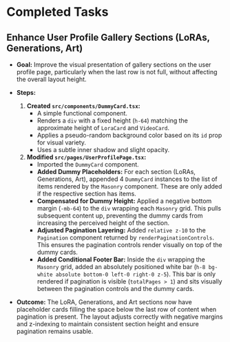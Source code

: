 # Completed Tasks

## Enhance User Profile Gallery Sections (LoRAs, Generations, Art)

- **Goal:** Improve the visual presentation of gallery sections on the user profile page, particularly when the last row is not full, without affecting the overall layout height.

- **Steps:**
  1.  **Created `src/components/DummyCard.tsx`:**
      - A simple functional component.
      - Renders a `div` with a fixed height (`h-64`) matching the approximate height of `LoraCard` and `VideoCard`.
      - Applies a pseudo-random background color based on its `id` prop for visual variety.
      - Uses a subtle inner shadow and slight opacity.
  2.  **Modified `src/pages/UserProfilePage.tsx`:**
      - Imported the `DummyCard` component.
      - **Added Dummy Placeholders:** For each section (LoRAs, Generations, Art), appended 4 `DummyCard` instances to the list of items rendered by the `Masonry` component. These are only added if the respective section has items.
      - **Compensated for Dummy Height:** Applied a negative bottom margin (`-mb-64`) to the `div` wrapping each `Masonry` grid. This pulls subsequent content up, preventing the dummy cards from increasing the perceived height of the section.
      - **Adjusted Pagination Layering:** Added `relative z-10` to the `Pagination` component returned by `renderPaginationControls`. This ensures the pagination controls render visually on top of the dummy cards.
      - **Added Conditional Footer Bar:** Inside the `div` wrapping the `Masonry` grid, added an absolutely positioned white bar (`h-8 bg-white absolute bottom-0 left-0 right-0 z-5`). This bar is only rendered if pagination is visible (`totalPages > 1`) and sits visually between the pagination controls and the dummy cards.

- **Outcome:** The LoRA, Generations, and Art sections now have placeholder cards filling the space below the last row of content when pagination is present. The layout adjusts correctly with negative margins and z-indexing to maintain consistent section height and ensure pagination remains usable. 